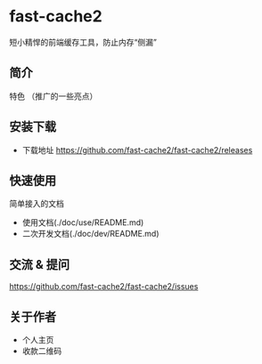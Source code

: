 # fast-cache2
短小精悍的前端缓存工具，防止内存“侧漏”

## 简介
特色 （推广的一些亮点）

## 安装下载
- 下载地址 https://github.com/fast-cache2/fast-cache2/releases

## 快速使用
简单接入的文档

- 使用文档(./doc/use/README.md)
- 二次开发文档(./doc/dev/README.md)

## 交流 & 提问
https://github.com/fast-cache2/fast-cache2/issues
## 关于作者
- 个人主页
- 收款二维码